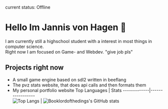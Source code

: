 current status: Offline
# Hello Im Jannis von Hagen   👋  
I am currently still a highschool student with a interest in most things in computer science.  
Right now I am focused on Game- and Webdev.
"give job pls"
## Projects right now
- A small game engine based on sdl2 written in beeflang
- The pvz stats website, that does api calls and then formats them
- My personal portfolio website
Top Languages | Stats
-------------|-----------------  
![Top Langs](https://github-readme-stats.vercel.app/api/top-langs/?username=Booklordofthedings&show_icons=true&theme=radical) | ![Booklordofthedings's GitHub stats](https://github-readme-stats.vercel.app/api?username=Booklordofthedings&show_icons=true&theme=radical)

